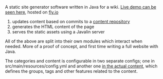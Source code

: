 A static site generator software written in Java for a wiki.
[Live demo can be seen here](https://picpop-black-fog-1159.fly.dev/), hosted on [fly.io](https://fly.io/)

1) updates content based on commits to a [content repository](https://github.com/minepack/resourcepack-wiki)
2) generates the HTML content of the page
3) serves the static assets using a Javalin server

All of the above are split into their own modules which interact when needed.
More of a proof of concept, and first time writing a full website with Java.

The categories and content is configurable in two separate configs; one in src/main/resources/config.yml 
and another one [in the actual content](https://github.com/minepack/resourcepack-wiki/blob/main/content/config.yml), which defines the groups, tags and other features related to the content.
